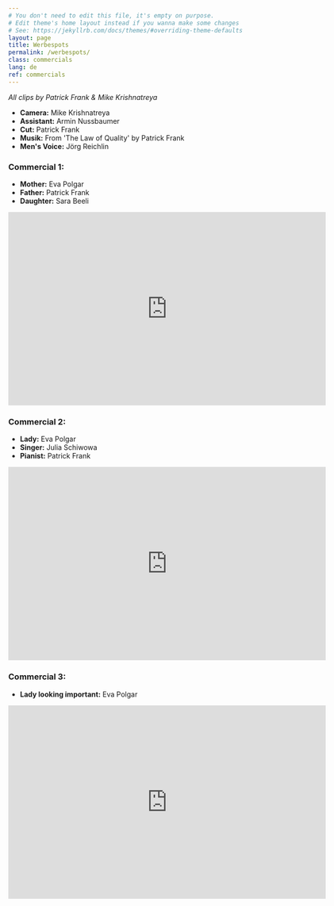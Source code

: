```yaml
---
# You don't need to edit this file, it's empty on purpose.
# Edit theme's home layout instead if you wanna make some changes
# See: https://jekyllrb.com/docs/themes/#overriding-theme-defaults
layout: page
title: Werbespots
permalink: /werbespots/
class: commercials
lang: de
ref: commercials
---
```

*All clips by Patrick Frank & Mike Krishnatreya*

- **Camera:** Mike Krishnatreya
- **Assistant:** Armin Nussbaumer
- **Cut:** Patrick Frank
- **Musik:** From 'The Law of Quality' by Patrick Frank
- **Men's Voice:** Jörg Reichlin

### Commercial 1:
- **Mother:** Eva Polgar
- **Father:** Patrick Frank
- **Daughter:** Sara Beeli
<div class="videoWrapper">
    <iframe title="YouTube video player" width="640" height="390" src="http://www.youtube.com/embed/ySZf4xsUTzE" frameborder="0" allowfullscreen=""></iframe>
</div>

### Commercial 2:
- **Lady:** Eva Polgar
- **Singer:** Julia Schiwowa
- **Pianist:** Patrick Frank
<div class="videoWrapper">
    <iframe title="YouTube video player" width="640" height="390" src="http://www.youtube.com/embed/QMvs2BlPxOs" frameborder="0" allowfullscreen=""></iframe>
</div>


### Commercial 3:
- **Lady looking important:** Eva Polgar
<div class="videoWrapper">
    <iframe title="YouTube video player" width="640" height="390" src="http://www.youtube.com/embed/XzwVQb0_oyk" frameborder="0" allowfullscreen=""></iframe>
</div>
